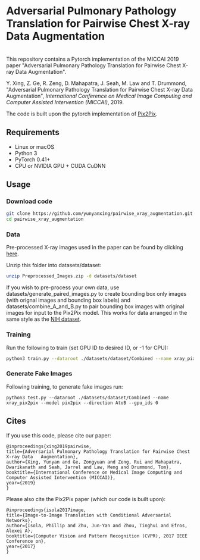 # Adversarial Pulmonary Pathology Translation for Pairwise Chest X-ray Data Augmentation

<br>
This repository contains a Pytorch implementation of the MICCAI 2019 paper "Adversarial Pulmonary Pathology Translation for Pairwise Chest X-ray Data Augmentation".


Y. Xing, Z. Ge,  R. Zeng, D. Mahapatra, J. Seah, M. Law and T. Drummond, "Adversarial Pulmonary Pathology Translation for Pairwise Chest X-ray Data Augmentation", *International Conference on Medical Image Computing and Computer Assisted Intervention (MICCAI)*, 2019.

The code is built upon the pytorch implementation of [Pix2Pix](https://github.com/junyanz/pytorch-CycleGAN-and-pix2pix "Pix2Pix").

## Requirements
- Linux or macOS
- Python 3
- PyTorch 0.41+
- CPU or NVIDIA GPU + CUDA CuDNN

## Usage

### Download code

```bash
git clone https://github.com/yunyanxing/pairwise_xray_augmentation.git
cd pairwise_xray_augmentation
```

### Data

Pre-processed X-ray images used in the paper can be found by clicking [here](https://drive.google.com/drive/folders/1z_mKi75LsthvwcXRsVZxZLBR0n3uRchp?usp=sharing "here").

Unzip this folder into datasets/dataset:
```bash
unzip Preprocessed_Images.zip -d datasets/dataset
```

If you wish to pre-process your own data, use datasets/generate_paired_images.py to create bounding box only images (with orignal images and bounding box labels) and datasets/combine_A_and_B.py to pair bounding box images with original images for input to the Pix2Pix model. This works for data arranged in the same style as the [NIH dataset](https://nihcc.app.box.com/v/ChestXray-NIHCC "NIH dataset").

### Training

Run the following to train (set GPU ID to desired ID, or -1 for CPU):

 ```bash
python3 train.py --dataroot ./datasets/dataset/Combined --name xray_pix2pix --model pix2pix --direction AtoB --gpu_ids 0
```

### Generate Fake Images

Following training, to generate fake images run:
```
python3 test.py --dataroot ./datasets/dataset/Combined --name xray_pix2pix --model pix2pix --direction AtoB --gpu_ids 0
```

## Cites

If you use this code, please cite our paper:
```
@inproceedings{xing2019pairwise,
title={Adversarial Pulmonary Pathology Translation for Pairwise Chest X-ray Data   Augmentation},
author={Xing, Yunyan and Ge, Zongyuan and Zeng, Rui and Mahapatra, Dwarikanath and Seah, Jarrel and Law, Meng and Drummond, Tom},
booktitle={International Conference on Medical Image Computing and Computer Assisted Intervention (MICCAI)},
year={2019}
}
```
Please also cite the Pix2Pix paper (which our code is built upon):
```
@inproceedings{isola2017image,
title={Image-to-Image Translation with Conditional Adversarial Networks},
author={Isola, Phillip and Zhu, Jun-Yan and Zhou, Tinghui and Efros, Alexei A},
booktitle={Computer Vision and Pattern Recognition (CVPR), 2017 IEEE Conference on},
year={2017}
}
```



